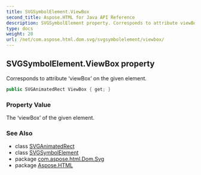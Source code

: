 ```yaml
---
title: SVGSymbolElement.ViewBox
second_title: Aspose.HTML for Java API Reference
description: SVGSymbolElement property. Corresponds to attribute viewBox on the given element
type: docs
weight: 20
url: /net/com.aspose.html.dom.svg/svgsymbolelement/viewbox/
---
```

## SVGSymbolElement.ViewBox property

Corresponds to attribute ‘viewBox’ on the given element.

```java
public SVGAnimatedRect ViewBox { get; }
```

### Property Value

The ‘viewBox’ of the given element.

### See Also

* class [SVGAnimatedRect](../../../com.aspose.html.dom.svg.datatypes/svganimatedrect/)
* class [SVGSymbolElement](../)
* package [com.aspose.html.Dom.Svg](../../svgsymbolelement/)
* package [Aspose.HTML](../../../)

